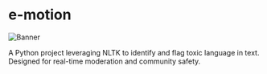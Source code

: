 # e-motion
![Banner]("assets/logo/gen2/banner1.gif")

A Python project leveraging NLTK to identify and flag toxic language in text. Designed for real-time moderation and community safety.

